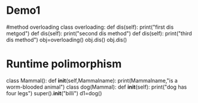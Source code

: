 # Demo1
#method overloading
class overloading:
    def dis(self):
        print("first dis metgod")
    def dis(self):
        print("second dis method")
    def dis(self):
        print("third dis method")
obj=overloading()
obj.dis()
obj.dis()

# Runtime polimorphism
class Mammal():
    def __init__(self,Mammalname):
        print(Mammalname,"is a worm-blooded animal")
class dog(Mammal):
    def __init__(self):
        print("dog has four legs")
        super().__init__("billi")
d1=dog()


